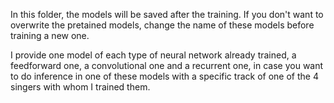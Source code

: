 In this folder, the models will be saved after the training. If you don't want to overwrite the pretained models, change the name
of these models before training a new one.

I provide one model of each type of neural network already trained, a feedforward one, a convolutional one and a recurrent one,
in case you want to do inference in one of these models with a specific track of one of the 4 singers with whom I trained them.
